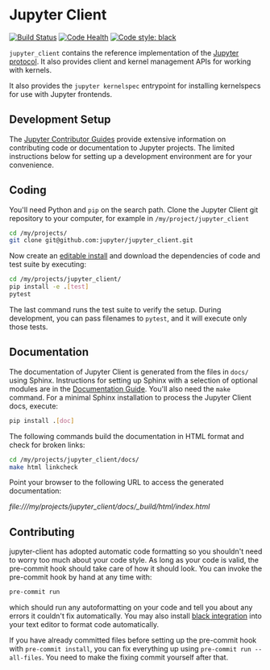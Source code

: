 # Jupyter Client

[![Build Status](https://github.com/jupyter/jupyter_client/workflows/CI/badge.svg)](https://github.com/jupyter/jupyter_client/actions)
[![Code Health](https://landscape.io/github/jupyter/jupyter_client/master/landscape.svg?style=flat)](https://landscape.io/github/jupyter/jupyter_client/master)
[![Code style: black](https://img.shields.io/badge/code%20style-black-000000.svg)](https://github.com/psf/black)

`jupyter_client` contains the reference implementation of the [Jupyter protocol][].
It also provides client and kernel management APIs for working with kernels.

It also provides the `jupyter kernelspec` entrypoint
for installing kernelspecs for use with Jupyter frontends.

[jupyter protocol]: https://jupyter-client.readthedocs.io/en/latest/messaging.html

## Development Setup

The [Jupyter Contributor Guides](https://jupyter.readthedocs.io/en/latest/contributing/content-contributor.html) provide extensive information on contributing code or documentation to Jupyter projects. The limited instructions below for setting up a development environment are for your convenience.

## Coding

You'll need Python and `pip` on the search path. Clone the Jupyter Client git repository to your computer, for example in `/my/project/jupyter_client`

```bash
cd /my/projects/
git clone git@github.com:jupyter/jupyter_client.git
```

Now create an [editable install](https://pip.pypa.io/en/stable/reference/pip_install/#editable-installs)
and download the dependencies of code and test suite by executing:

```bash
cd /my/projects/jupyter_client/
pip install -e .[test]
pytest
```

The last command runs the test suite to verify the setup. During development, you can pass filenames to `pytest`, and it will execute only those tests.

## Documentation

The documentation of Jupyter Client is generated from the files in `docs/` using Sphinx. Instructions for setting up Sphinx with a selection of optional modules are in the [Documentation Guide](https://jupyter.readthedocs.io/en/latest/contributing/docs-contributions/index.html). You'll also need the `make` command.
For a minimal Sphinx installation to process the Jupyter Client docs, execute:

```bash
pip install .[doc]
```

The following commands build the documentation in HTML format and check for broken links:

```bash
cd /my/projects/jupyter_client/docs/
make html linkcheck
```

Point your browser to the following URL to access the generated documentation:

_file:///my/projects/jupyter_client/docs/\_build/html/index.html_

## Contributing

jupyter-client has adopted automatic code formatting so you shouldn't
need to worry too much about your code style.
As long as your code is valid,
the pre-commit hook should take care of how it should look.
You can invoke the pre-commit hook by hand at any time with:

```bash
pre-commit run
```

which should run any autoformatting on your code
and tell you about any errors it couldn't fix automatically.
You may also install [black integration](https://github.com/psf/black#editor-integration)
into your text editor to format code automatically.

If you have already committed files before setting up the pre-commit
hook with `pre-commit install`, you can fix everything up using
`pre-commit run --all-files`. You need to make the fixing commit
yourself after that.
